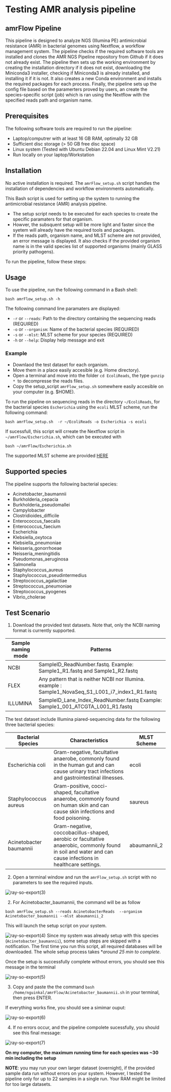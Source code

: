 # Testing AMR analysis pipeline 


## amrFlow Pipeline

This pipeline is designed to analyze NGS (Illumina PE) antimicrobial resistance (AMR) in bacterial genomes using Nextflow, a workflow management system. The pipeline checks if the required software tools are installed and clones the AMR NGS Pipeline repository from Github if it does not already exist. The pipeline then sets up the working environment by creating the installation directory if it does not exist, downloading the Miniconda3 installer, checking if Miniconda3 is already installed, and installing it if it is not. It also creates a new Conda environment and installs the required packages for each process. Finally, the pipeline sets up the config file based on the paramerters proved by users, an create the species-specific script (job) which is ran using the Nextflow with the specified reads path and organism name.

## Prerequisites

The following software tools are required to run the pipeline:
- Laptop/computrer with at least 16 GB RAM, optimally 32 GB
- Sufficient disc storage (> 50 GB free disc space)
- Linux system (Tested with Ubuntu Debian 22.04 and Linux Mint V2.21)
- Run locally on your laptop/Workstation


## Installation

No active installation is required. The ```amrFlow_setup.sh``` script handles the installation of dependencies and workflow environments automatically.

This Bash script is used for setting up the system to running the antimicrobial resistance (AMR)
analysis pipeline. 
 - The setup script needs to be executed for each species to create the specific paramaters for that organism.
 - Howver, the subsquent setup will be more light and faster since the syetem will already have the required tools and packages.
 - If the reads path, organism name, and MLST scheme are not provided, an error message is displayed. It also checks if the provided organism name 
   is in the valid species list of supported organisms (mainly GLASS priority pathogens).

To run the pipeline, follow these steps:



## Usage

To use the pipeline, run the following command in a Bash shell:

```
bash amrFlow_setup.sh -h
```

The following command line paramaters are displayed:

- `-r` or `--reads`: Path to the directory containing the sequencing reads (REQUIRED)
- `-o` or `--organism`: Name of the bacterial species (REQUIRED)
- `-s` or `--mlst`: MLST scheme for your species (REQUIRED)
- `-h` or `--help`: Display help message and exit

### Example
- Downlaod the test dataset for each organism.
- Move them in a place easily accesible (e.g. Home directory).
- Open a terminal and move into the folder ```cd EcoliReads```, the type ```gunzip * ```to decompresse the reads files.
- Copy the setup_script ```amrFlow_setup.sh``` somewhere easily accesible on your computer (e.g. $HOME).


To run the pipeline on sequencing reads in the directory `~/EcoliReads`, for the bacterial species `Escherichia` using the `ecoli` MLST scheme, run the following command:

```
bash amrFlow_setup.sh  -r ~/EcoliReads -o Escherichia -s ecoli

```
If sucessfull, this script will crreate the Nextflow script in ```~/amrFlow/Escherichia.sh```, which can be executed with

```
bash ~/amrFlow/Escherichia.sh

```


The supported MLST scheme are provided [HERE](https://github.com/bbalog87/amr-ngs-pipeline/blob/main/markdown/mlst_sheme.md)

## Supported species

The pipeline supports the following bacterial species:

- Acinetobacter_baumannii
- Burkholderia_cepacia
- Burkholderia_pseudomallei
- Campylobacter
- Clostridioides_difficile
- Enterococcus_faecalis
- Enterococcus_faecium
- Escherichia
- Klebsiella_oxytoca
- Klebsiella_pneumoniae
- Neisseria_gonorrhoeae
- Neisseria_meningitidis
- Pseudomonas_aeruginosa
- Salmonella
- Staphylococcus_aureus
- Staphylococcus_pseudintermedius
- Streptococcus_agalactiae
- Streptococcus_pneumoniae
- Streptococcus_pyogenes
- Vibrio_cholerae


## Test Scenario

1. Download the provided test datasets. Note that, only the NCBI naming format is currently supported.

| **Sample naming mode** |                            **Patterns**                                                                                        |
|------------------------|-----------------------------------------------------------------------------------------------------|
| NCBI                   | SampleID_ReadNumber.fastq. Example: Sample1_R1.fastq and Sample1_R2.fastq                                                 |
| FLEX                   | Any pattern that is neither NCBI nor Illumina. example : Sample1_NovaSeq_S1_L001_i7_index1_R1.fastq |
| ILLUMINA               | SampleID_Lane_Index_ReadNumber.fastq  Example: Sample1_001_ATCGTA_L001_R1.fastq                     |



The test dataset include Illumina piared-sequencing data for the following three bacterial species:

| Bacterial Species     | Characteristics                              | MLST Scheme                                          |
|-----------------------|----------------------------------------------|------------------------------------------------------|
| Escherichia coli      | Gram-negative, facultative anaerobe, commonly found in the human gut and can cause urinary tract infections and gastrointestinal illnesses. | ecoli |
| Staphylococcus aureus  | Gram-positive, cocci-shaped, facultative anaerobe, commonly found on human skin and can cause skin infections and food poisoning. | saureus |
| Acinetobacter baumannii | Gram-negative, coccobacillus-shaped, aerobic or facultative anaerobic, commonly found in soil and water and can cause infections in healthcare settings. | abaumannii_2 |


2. Open a terminal window and run the ```amrFlow_setup.sh``` script with no parameters to see the required inputs.

![ray-so-export(3)](https://user-images.githubusercontent.com/37578252/232752731-397f7673-464b-4d10-ba71-464b4d046405.png)

2. For Acinetobacter_baumannii, the command will be as follow
```
bash amrFlow_setup.sh --reads AcinetobacterReads  --organism Acinetobacter_baumannii --mlst abaumannii_2
```
This will launch the setup script on your system.
   
![ray-so-export(4)](https://user-images.githubusercontent.com/37578252/232754856-0701e66c-f24a-408b-bbf6-f80ff7d93c3c.png)
Since my system was already setup with this species (```Acinetobacter_baumannii```), some setup steps are skipped with a notification.
The first time you run this script, all required databases will be downloaded. The whole setup process takes **around 25 min to complete*. 

Once the setup is successfully complete without errors, you should see this message in the terminal


![ray-so-export(5)](https://user-images.githubusercontent.com/37578252/232757401-ccaa09e8-a9b7-42a6-95de-fdc590934bb6.png)

3. Copy and paste the the command ```bash /home/nguinkal/amrFlow/Acinetobacter_baumannii.sh``` in your terminal, then press ENTER.

If everything works fine, you should see a simimar ouput: 

![ray-so-export(6)](https://user-images.githubusercontent.com/37578252/232759602-f8ce4c83-ec31-42af-a318-ce178729ffae.png)


4. If no errors occur, and the pipeline compolete sucessfully, you should see this final message:

![ray-so-export(7)](https://user-images.githubusercontent.com/37578252/232760053-4bc0fb02-d561-4361-a265-233d5792103a.png)

**On my computer, the maximum running time for each species was ~30 min including the setup**

**NOTE**: you may run your own larger dataset (overnight), if the provided sample data run without errors on your system.
However, I tested the pipeline only for up to 22 samples in a single run. Your RAM might be limited for too large datasets.
